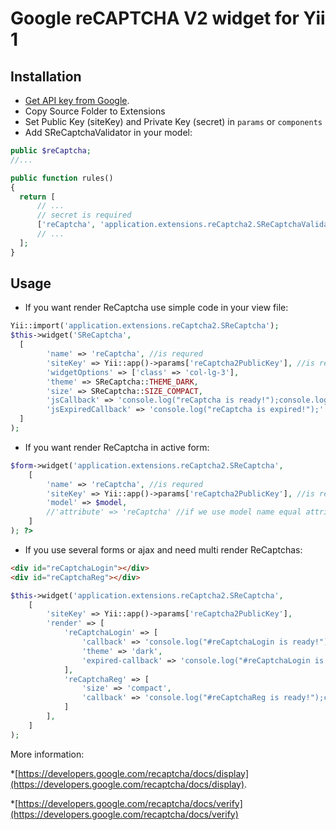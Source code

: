 **Google reCAPTCHA V2 widget for Yii 1**
================================
Installation
------------
* [Get API key from Google](https://www.google.com/recaptcha/admin#createsite).
* Copy Source Folder to Extensions   
* Set Public Key (siteKey) and Private Key (secret) in `params` or `components` 
* Add SReCaptchaValidator in your model:

```php
public $reCaptcha;
//...

public function rules()
{
  return [
      // ...
      // secret is required
      ['reCaptcha', 'application.extensions.reCaptcha2.SReCaptchaValidator', 'secret' => Yii::app()->params['reCaptcha2PrivateKey'],'message' => 'The verification code is incorrect.']
      // ...
  ];
}
 ```

Usage
------------
* If you want render ReCaptcha use simple code in your view file:

```php
Yii::import('application.extensions.reCaptcha2.SReCaptcha');
$this->widget('SReCaptcha',
  [
        'name' => 'reCaptcha', //is requred
        'siteKey' => Yii::app()->params['reCaptcha2PublicKey'], //is requred
        'widgetOptions' => ['class' => 'col-lg-3'],
        'theme' => SReCaptcha::THEME_DARK,
        'size' => SReCaptcha::SIZE_COMPACT,
        'jsCallback' => 'console.log("reCaptcha is ready!");console.log(response);',
        'jsExpiredCallback' => 'console.log("reCaptcha is expired!");'
  ]
);
```

* If you want render ReCaptcha in active form:

```php
$form->widget('application.extensions.reCaptcha2.SReCaptcha',
    [
        'name' => 'reCaptcha', //is requred
        'siteKey' => Yii::app()->params['reCaptcha2PublicKey'], //is requred
        'model' => $model,
        //'attribute' => 'reCaptcha' //if we use model name equal attribute or customize attribute
    ]
); ?>
```

* If you use several forms or ajax and need multi render ReCaptchas:

```html
<div id="reCaptchaLogin"></div>
<div id="reCaptchaReg"></div>
```
```php
$this->widget('application.extensions.reCaptcha2.SReCaptcha',
    [
        'siteKey' => Yii::app()->params['reCaptcha2PublicKey'],
        'render' => [
            'reCaptchaLogin' => [
                'callback' => 'console.log("#reCaptchaLogin is ready!");',
                'theme' => 'dark',
                'expired-callback' => 'console.log("#reCaptchaLogin is expired!");'
            ],
            'reCaptchaReg' => [
                'size' => 'compact',
                'callback' => 'console.log("#reCaptchaReg is ready!");console.log(response);',
            ]
        ],
    ]
);
```

More information:

*[https://developers.google.com/recaptcha/docs/display](https://developers.google.com/recaptcha/docs/display).

*[https://developers.google.com/recaptcha/docs/verify](https://developers.google.com/recaptcha/docs/verify)